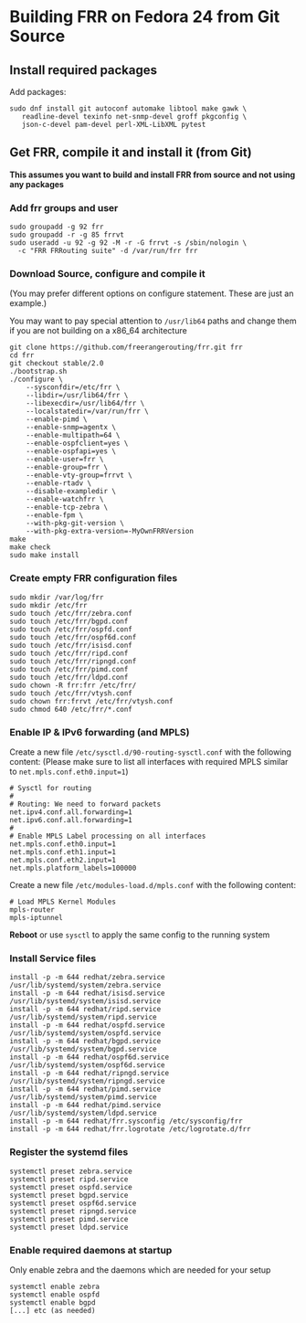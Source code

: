 Building FRR on Fedora 24 from Git Source
=========================================

Install required packages
-------------------------

Add packages:

    sudo dnf install git autoconf automake libtool make gawk \
       readline-devel texinfo net-snmp-devel groff pkgconfig \
       json-c-devel pam-devel perl-XML-LibXML pytest

Get FRR, compile it and install it (from Git)
---------------------------------------------

**This assumes you want to build and install FRR from source and not 
using any packages**

### Add frr groups and user

    sudo groupadd -g 92 frr
    sudo groupadd -r -g 85 frrvt
    sudo useradd -u 92 -g 92 -M -r -G frrvt -s /sbin/nologin \
      -c "FRR FRRouting suite" -d /var/run/frr frr

### Download Source, configure and compile it
(You may prefer different options on configure statement. These are just 
an example.)

You may want to pay special attention to `/usr/lib64` paths and change 
them if you are not building on a x86_64 architecture

    git clone https://github.com/freerangerouting/frr.git frr
    cd frr
    git checkout stable/2.0
    ./bootstrap.sh
    ./configure \
        --sysconfdir=/etc/frr \
        --libdir=/usr/lib64/frr \
        --libexecdir=/usr/lib64/frr \
        --localstatedir=/var/run/frr \
        --enable-pimd \
        --enable-snmp=agentx \
        --enable-multipath=64 \
        --enable-ospfclient=yes \
        --enable-ospfapi=yes \
        --enable-user=frr \
        --enable-group=frr \
        --enable-vty-group=frrvt \
        --enable-rtadv \
        --disable-exampledir \
        --enable-watchfrr \
        --enable-tcp-zebra \
        --enable-fpm \
        --with-pkg-git-version \
        --with-pkg-extra-version=-MyOwnFRRVersion    
    make
    make check
    sudo make install

### Create empty FRR configuration files
    sudo mkdir /var/log/frr
    sudo mkdir /etc/frr
    sudo touch /etc/frr/zebra.conf
    sudo touch /etc/frr/bgpd.conf
    sudo touch /etc/frr/ospfd.conf
    sudo touch /etc/frr/ospf6d.conf
    sudo touch /etc/frr/isisd.conf
    sudo touch /etc/frr/ripd.conf
    sudo touch /etc/frr/ripngd.conf
    sudo touch /etc/frr/pimd.conf
    sudo touch /etc/frr/ldpd.conf
    sudo chown -R frr:frr /etc/frr/
    sudo touch /etc/frr/vtysh.conf
    sudo chown frr:frrvt /etc/frr/vtysh.conf
    sudo chmod 640 /etc/frr/*.conf

### Enable IP & IPv6 forwarding (and MPLS)

Create a new file `/etc/sysctl.d/90-routing-sysctl.conf` with the 
following content:
(Please make sure to list all interfaces with required MPLS similar 
to `net.mpls.conf.eth0.input=1`)

    # Sysctl for routing
    #
    # Routing: We need to forward packets
    net.ipv4.conf.all.forwarding=1
    net.ipv6.conf.all.forwarding=1
    #
    # Enable MPLS Label processing on all interfaces
    net.mpls.conf.eth0.input=1
    net.mpls.conf.eth1.input=1
    net.mpls.conf.eth2.input=1
    net.mpls.platform_labels=100000

Create a new file `/etc/modules-load.d/mpls.conf` with the following content:

    # Load MPLS Kernel Modules
    mpls-router
    mpls-iptunnel

**Reboot** or use `sysctl` to apply the same config to the running system

### Install Service files 
    install -p -m 644 redhat/zebra.service /usr/lib/systemd/system/zebra.service
    install -p -m 644 redhat/isisd.service /usr/lib/systemd/system/isisd.service
    install -p -m 644 redhat/ripd.service /usr/lib/systemd/system/ripd.service
    install -p -m 644 redhat/ospfd.service /usr/lib/systemd/system/ospfd.service
    install -p -m 644 redhat/bgpd.service /usr/lib/systemd/system/bgpd.service
    install -p -m 644 redhat/ospf6d.service /usr/lib/systemd/system/ospf6d.service
    install -p -m 644 redhat/ripngd.service /usr/lib/systemd/system/ripngd.service
    install -p -m 644 redhat/pimd.service /usr/lib/systemd/system/pimd.service
    install -p -m 644 redhat/pimd.service /usr/lib/systemd/system/ldpd.service
    install -p -m 644 redhat/frr.sysconfig /etc/sysconfig/frr
    install -p -m 644 redhat/frr.logrotate /etc/logrotate.d/frr

### Register the systemd files
    systemctl preset zebra.service
    systemctl preset ripd.service
    systemctl preset ospfd.service
    systemctl preset bgpd.service
    systemctl preset ospf6d.service
    systemctl preset ripngd.service
    systemctl preset pimd.service
    systemctl preset ldpd.service

### Enable required daemons at startup
Only enable zebra and the daemons which are needed for your setup

    systemctl enable zebra
    systemctl enable ospfd
    systemctl enable bgpd
    [...] etc (as needed)
